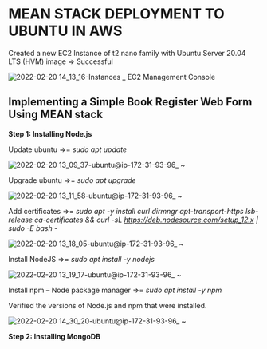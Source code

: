 # MEAN STACK DEPLOYMENT TO UBUNTU IN AWS
Created a new EC2 Instance of t2.nano family with Ubuntu Server 20.04 LTS (HVM) image => Successful

![2022-02-20 14_13_16-Instances _ EC2 Management Console](https://user-images.githubusercontent.com/97810379/154844347-f72bf1a3-a641-436f-ad1a-55ef9d683dd8.jpg)

## Implementing a Simple Book Register Web Form Using MEAN stack
**Step 1: Installing Node.js**

Update ubuntu =>= _sudo apt update_

![2022-02-20 13_09_37-ubuntu@ip-172-31-93-96_ ~](https://user-images.githubusercontent.com/97810379/154844453-d1f4a7b1-2796-4465-8a1f-29e58777617d.jpg)

Upgrade ubuntu =>= _sudo apt upgrade_

![2022-02-20 13_11_58-ubuntu@ip-172-31-93-96_ ~](https://user-images.githubusercontent.com/97810379/154844742-3ee57746-a01a-4b92-830f-8bf5b7bf2635.jpg)

Add certificates =>= _sudo apt -y install curl dirmngr apt-transport-https lsb-release ca-certificates && curl -sL https://deb.nodesource.com/setup_12.x | sudo -E bash -_

![2022-02-20 13_18_05-ubuntu@ip-172-31-93-96_ ~](https://user-images.githubusercontent.com/97810379/154844783-4b5ba8c9-20f8-4b7b-9a44-98a733387b67.jpg)

Install NodeJS =>= _sudo apt install -y nodejs_

![2022-02-20 13_19_17-ubuntu@ip-172-31-93-96_ ~](https://user-images.githubusercontent.com/97810379/154844851-6f9c8bce-18ed-4af8-bf50-311198b14d85.jpg)

Install npm – Node package manager =>= _sudo apt install -y npm_

Verified the versions of Node.js and npm that were installed.

![2022-02-20 14_30_20-ubuntu@ip-172-31-93-96_ ~](https://user-images.githubusercontent.com/97810379/154845017-a367746b-b72d-4db7-8f04-5bb4aa225a82.jpg)

**Step 2: Installing MongoDB**


